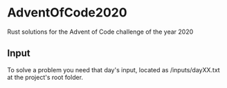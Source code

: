 # AdventOfCode2020

Rust solutions for the Advent of Code challenge of the year 2020

## Input
To solve a problem you need that day's input, located as /inputs/dayXX.txt at the project's root folder.
